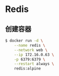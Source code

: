# Redis

## 创建容器
```sh
$ docker run -d \
    --name redis \
    --network web \
    --ip 172.16.0.63 \
    -p 6379:6379 \
    --restart always \
    redis:alpine
```